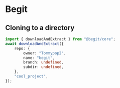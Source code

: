 # Begit

## Cloning to a directory

```ts
import { downloadAndExtract } from "@begit/core";
await downloadAndExtract({
	repo: {
		owner: "Tommypop2",
		name: "begit",
		branch: undefined,
		subdir: undefined,
	},
	"cool_project",
});
```

